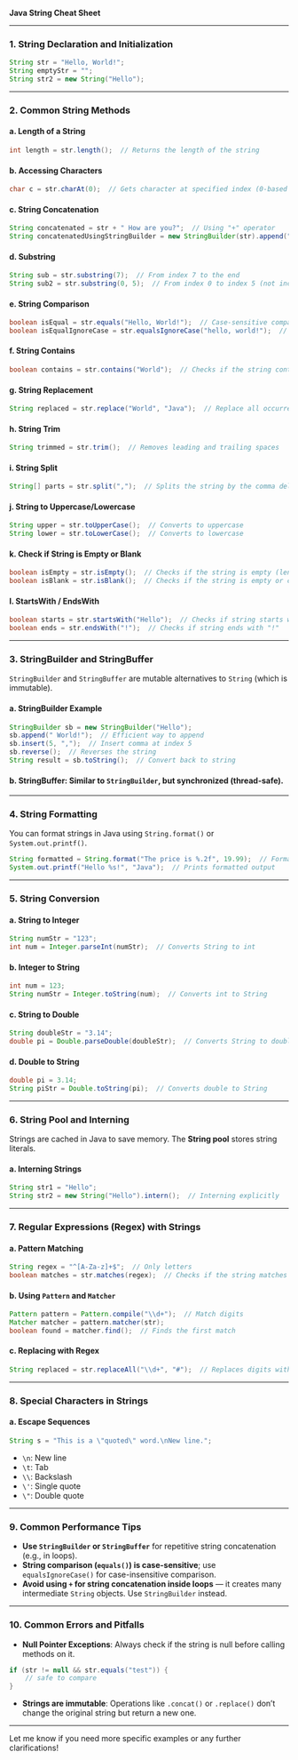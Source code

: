 **Java String Cheat Sheet** 

---

### **1. String Declaration and Initialization**
```java
String str = "Hello, World!";
String emptyStr = "";
String str2 = new String("Hello");
```

---

### **2. Common String Methods**

#### a. **Length of a String**
```java
int length = str.length();  // Returns the length of the string
```

#### b. **Accessing Characters**
```java
char c = str.charAt(0);  // Gets character at specified index (0-based index)
```

#### c. **String Concatenation**
```java
String concatenated = str + " How are you?";  // Using "+" operator
String concatenatedUsingStringBuilder = new StringBuilder(str).append(" How are you?").toString();  // Efficient for large strings
```

#### d. **Substring**
```java
String sub = str.substring(7);  // From index 7 to the end
String sub2 = str.substring(0, 5);  // From index 0 to index 5 (not inclusive)
```

#### e. **String Comparison**
```java
boolean isEqual = str.equals("Hello, World!");  // Case-sensitive comparison
boolean isEqualIgnoreCase = str.equalsIgnoreCase("hello, world!");  // Case-insensitive comparison
```

#### f. **String Contains**
```java
boolean contains = str.contains("World");  // Checks if the string contains the substring
```

#### g. **String Replacement**
```java
String replaced = str.replace("World", "Java");  // Replace all occurrences of "World" with "Java"
```

#### h. **String Trim**
```java
String trimmed = str.trim();  // Removes leading and trailing spaces
```

#### i. **String Split**
```java
String[] parts = str.split(",");  // Splits the string by the comma delimiter
```

#### j. **String to Uppercase/Lowercase**
```java
String upper = str.toUpperCase();  // Converts to uppercase
String lower = str.toLowerCase();  // Converts to lowercase
```

#### k. **Check if String is Empty or Blank**
```java
boolean isEmpty = str.isEmpty();  // Checks if the string is empty (length == 0)
boolean isBlank = str.isBlank();  // Checks if the string is empty or contains only whitespace
```

#### l. **StartsWith / EndsWith**
```java
boolean starts = str.startsWith("Hello");  // Checks if string starts with "Hello"
boolean ends = str.endsWith("!");  // Checks if string ends with "!"
```

---

### **3. StringBuilder and StringBuffer**
`StringBuilder` and `StringBuffer` are mutable alternatives to `String` (which is immutable).

#### a. **StringBuilder Example**
```java
StringBuilder sb = new StringBuilder("Hello");
sb.append(" World!");  // Efficient way to append
sb.insert(5, ",");  // Insert comma at index 5
sb.reverse();  // Reverses the string
String result = sb.toString();  // Convert back to string
```

#### b. **StringBuffer**: Similar to `StringBuilder`, but synchronized (thread-safe).

---

### **4. String Formatting**
You can format strings in Java using `String.format()` or `System.out.printf()`.

```java
String formatted = String.format("The price is %.2f", 19.99);  // Formats the number to two decimal places
System.out.printf("Hello %s!", "Java");  // Prints formatted output
```

---

### **5. String Conversion**

#### a. **String to Integer**
```java
String numStr = "123";
int num = Integer.parseInt(numStr);  // Converts String to int
```

#### b. **Integer to String**
```java
int num = 123;
String numStr = Integer.toString(num);  // Converts int to String
```

#### c. **String to Double**
```java
String doubleStr = "3.14";
double pi = Double.parseDouble(doubleStr);  // Converts String to double
```

#### d. **Double to String**
```java
double pi = 3.14;
String piStr = Double.toString(pi);  // Converts double to String
```

---

### **6. String Pool and Interning**
Strings are cached in Java to save memory. The **String pool** stores string literals.

#### a. **Interning Strings**
```java
String str1 = "Hello";
String str2 = new String("Hello").intern();  // Interning explicitly
```

---

### **7. Regular Expressions (Regex) with Strings**

#### a. **Pattern Matching**
```java
String regex = "^[A-Za-z]+$";  // Only letters
boolean matches = str.matches(regex);  // Checks if the string matches the regex pattern
```

#### b. **Using `Pattern` and `Matcher`**
```java
Pattern pattern = Pattern.compile("\\d+");  // Match digits
Matcher matcher = pattern.matcher(str);
boolean found = matcher.find();  // Finds the first match
```

#### c. **Replacing with Regex**
```java
String replaced = str.replaceAll("\\d+", "#");  // Replaces digits with "#"
```

---

### **8. Special Characters in Strings**

#### a. **Escape Sequences**
```java
String s = "This is a \"quoted\" word.\nNew line.";
```
- `\n`: New line
- `\t`: Tab
- `\\`: Backslash
- `\'`: Single quote
- `\"`: Double quote

---

### **9. Common Performance Tips**

- **Use `StringBuilder` or `StringBuffer`** for repetitive string concatenation (e.g., in loops).
- **String comparison (`equals()`) is case-sensitive**; use `equalsIgnoreCase()` for case-insensitive comparison.
- **Avoid using `+` for string concatenation inside loops** — it creates many intermediate `String` objects. Use `StringBuilder` instead.

---

### **10. Common Errors and Pitfalls**

- **Null Pointer Exceptions**: Always check if the string is null before calling methods on it.
```java
if (str != null && str.equals("test")) {
    // safe to compare
}
```
- **Strings are immutable**: Operations like `.concat()` or `.replace()` don’t change the original string but return a new one.

---

Let me know if you need more specific examples or any further clarifications!